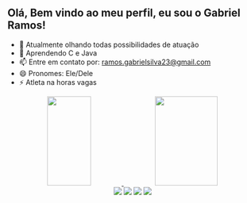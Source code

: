## Olá, Bem vindo ao meu perfil, eu sou o Gabriel Ramos!

- 🔭 Atualmente olhando todas possibilidades de atuação
- 🌱 Aprendendo C e Java
- 📫 Entre em contato por: ramos.gabrielsilva23@gmail.com
- 😄 Pronomes: Ele/Dele
- ⚡ Atleta na horas vagas
 
<div align="center">
  <a href="https://github.com/gabrielramos731">
  <img width="42%" height="180em" src="https://github-readme-stats.vercel.app/api?username=gabrielramos731&show_icons=true&theme=dracula&include_all_commits=true&count_private=true"/>
  <img width="50%" height="180em" src="https://github-readme-stats.vercel.app/api/top-langs/?username=gabrielramos731&layout=compact&langs_count=7&theme=dracula"/>
</div>
 
 <div align="center"> 
  <a href="https://instagram.com/gaaabriel.ra" target="_blank"><img src="https://img.shields.io/badge/-Instagram-%23E4405F?style=for-the-badge&logo=instagram&logoColor=white" target="_blank"></a>
  <a href = "mailto:ramos.gabrielsilva23@gmail.com"><img src="https://img.shields.io/badge/-Gmail-%23333?style=for-the-badge&logo=gmail&logoColor=white" target="_blank"></a>
  <a href="https://www.linkedin.com/in/gabriel-silva-06b050204" target="_blank"><img src="https://img.shields.io/badge/-LinkedIn-%230077B5?style=for-the-badge&logo=linkedin&logoColor=white" target="_blank"></a>
  <a href="https://medium.com/@ramos.gabrielsilva23" target="_blank"><img src="https://img.shields.io/badge/Medium-12100E?style=for-the-badge&logo=medium&logoColor=white" target="_blank"></a>
 
</div>
